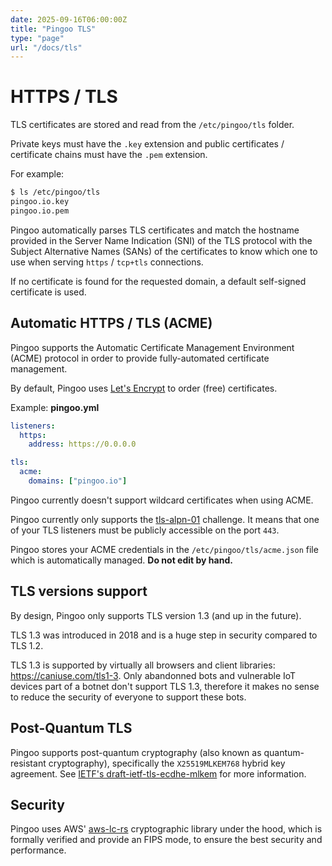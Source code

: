 ```yaml
---
date: 2025-09-16T06:00:00Z
title: "Pingoo TLS"
type: "page"
url: "/docs/tls"
---
```


# HTTPS / TLS

TLS certificates are stored and read from the `/etc/pingoo/tls` folder.

Private keys must have the `.key` extension and public certificates / certificate chains must have the `.pem` extension.

For example:
```bash
$ ls /etc/pingoo/tls
pingoo.io.key
pingoo.io.pem
```

Pingoo automatically parses TLS certificates and match the hostname provided in the Server Name Indication (SNI) of the TLS protocol with the Subject Alternative Names (SANs) of the certificates to know which one to use when serving `https` / `tcp+tls` connections.

If no certificate is found for the requested domain, a default self-signed certificate is used.


## Automatic HTTPS / TLS (ACME)

Pingoo supports the Automatic Certificate Management Environment (ACME) protocol in order to provide fully-automated certificate management.

By default, Pingoo uses [Let's Encrypt](https://letsencrypt.org) to order (free) certificates.

Example: **pingoo.yml**
```yml
listeners:
  https:
    address: https://0.0.0.0

tls:
  acme:
    domains: ["pingoo.io"]
```

Pingoo currently doesn't support wildcard certificates when using ACME.

Pingoo currently only supports the [tls-alpn-01](https://letsencrypt.org/docs/challenge-types/#tls-alpn-01) challenge. It means that one of your TLS listeners must be publicly accessible on the port `443`.


Pingoo stores your ACME credentials in the `/etc/pingoo/tls/acme.json` file which is automatically managed. **Do not edit by hand.**


## TLS versions support

By design, Pingoo only supports TLS version 1.3 (and up in the future).

TLS 1.3 was introduced in 2018 and is a huge step in security compared to TLS 1.2.

TLS 1.3 is supported by virtually all browsers and client libraries: https://caniuse.com/tls1-3. Only abandonned bots and vulnerable IoT devices part of a botnet don't support TLS 1.3, therefore it makes no sense to reduce the security of everyone to support these bots.


## Post-Quantum TLS

Pingoo supports post-quantum cryptography (also known as quantum-resistant cryptography), specifically the `X25519MLKEM768` hybrid key agreement. See [IETF's draft-ietf-tls-ecdhe-mlkem](https://datatracker.ietf.org/doc/draft-ietf-tls-ecdhe-mlkem/) for more information.


## Security

Pingoo uses AWS' [aws-lc-rs](https://github.com/aws/aws-lc-rs) cryptographic library under the hood, which is formally verified and provide an FIPS mode, to ensure the best security and performance.
